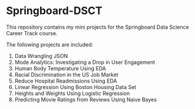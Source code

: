 # Springboard-DSCT
This repository contains my mini projects for the Springboard Data Science Career Track course.

The following projects are included:
1. Data Wrangling JSON
2. Mode Analytics: Investigating a Drop in User Engagement
3. Human Body Temperature Using EDA
4. Racial Discrimination in the US Job Market
5. Reduce Hospital Readmissions Using EDA
6. Linear Regression Using Boston Housing Data Set
7. Heights and Weights Using Logistic Regression
8. Predicting Movie Ratings from Reviews Using Naive Bayes